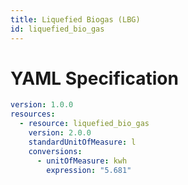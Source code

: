 ```yaml
---
title: Liquefied Biogas (LBG)
id: liquefied_bio_gas
---
```




# YAML Specification

```yaml
version: 1.0.0
resources:
  - resource: liquefied_bio_gas
    version: 2.0.0
    standardUnitOfMeasure: l
    conversions:
      - unitOfMeasure: kwh
        expression: "5.681"
```



